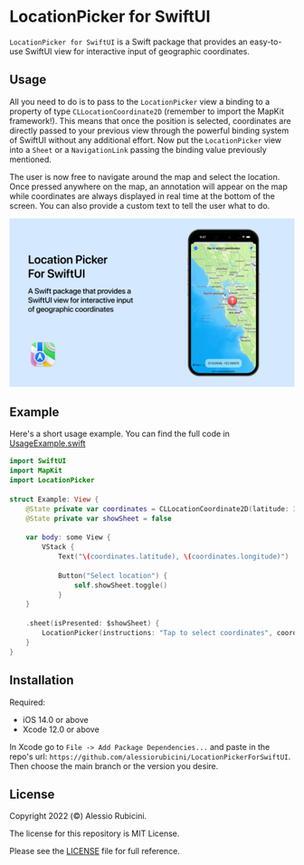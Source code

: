 # LocationPicker for SwiftUI

`LocationPicker for SwiftUI` is a Swift package that provides an easy-to-use SwiftUI view for interactive input of geographic coordinates.

## Usage

All you need to do is to pass to the `LocationPicker` view a binding to a property of type `CLLocationCoordinate2D` (remember to import the MapKit framework!). This means that once the position is selected, coordinates are directly passed to your previous view through the powerful binding system of SwiftUI without any additional effort. Now put the `LocationPicker` view into a `Sheet` or a `NavigationLink` passing the binding value previously mentioned.

The user is now free to navigate around the map and select the location. Once pressed anywhere on the map, an annotation will appear on the map while coordinates are always displayed in real time at the bottom of the screen. You can also provide a custom text to tell the user what to do.

![Location Picker](./Resources/LocationPickerForSwiftUI.png)


## Example

Here's a short usage example. You can find the full code in [UsageExample.swift](https://github.com/alessiorubicini/LocationPickerForSwiftUI/blob/master/Sources/LocationPicker/UsageExample.swift)

```swift
import SwiftUI
import MapKit
import LocationPicker

struct Example: View {
    @State private var coordinates = CLLocationCoordinate2D(latitude: 37.333747, longitude: -122.011448)
    @State private var showSheet = false

    var body: some View {
        VStack {
            Text("\(coordinates.latitude), \(coordinates.longitude)")
        
            Button("Select location") {
                self.showSheet.toggle()
            }
    }

    .sheet(isPresented: $showSheet) {
        LocationPicker(instructions: "Tap to select coordinates", coordinates: $coordinates, dismissOnSelection: true)
    }
}
```


## Installation

Required:
- iOS 14.0 or above
- Xcode 12.0 or above

In Xcode go to `File -> Add Package Dependencies...` and paste in the repo's url: `https://github.com/alessiorubicini/LocationPickerForSwiftUI`.
Then choose the main branch or the version you desire.


## License

Copyright 2022 (©) Alessio Rubicini.

The license for this repository is MIT License.

Please see the [LICENSE](LICENSE) file for full reference.
